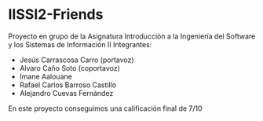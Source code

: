# IISSI2-Friends
Proyecto en grupo de la Asignatura Introducción a la Ingeniería del Software y los Sistemas de Información II
Integrantes:
- Jesús Carrascosa Carro (portavoz)
- Alvaro Caño Soto (coportavoz)
- Imane Aalouane
- Rafael Carlos Barroso Castillo
- Alejandro Cuevas Fernández

En este proyecto conseguimos una calificación final de 7/10
